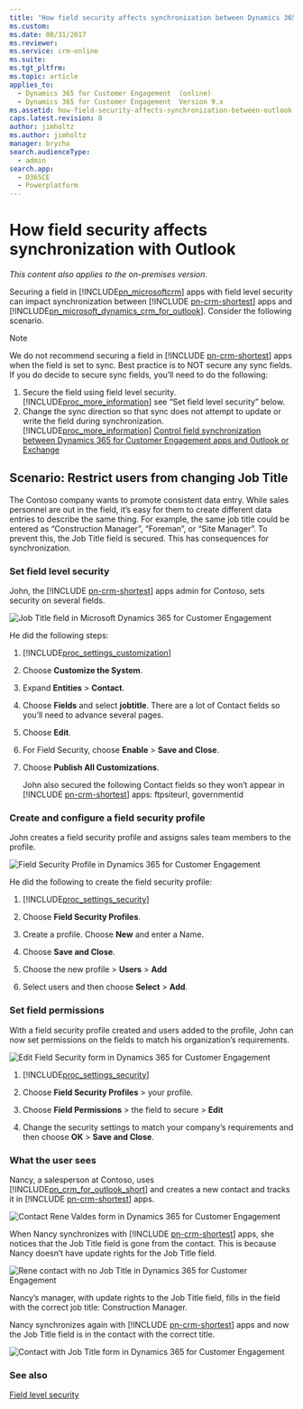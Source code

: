```yaml
---
title: "How field security affects synchronization between Dynamics 365 for Customer Engagement apps and Outlook | MicrosoftDocs"
ms.custom: 
ms.date: 08/31/2017
ms.reviewer: 
ms.service: crm-online
ms.suite: 
ms.tgt_pltfrm: 
ms.topic: article
applies_to: 
  - Dynamics 365 for Customer Engagement  (online)
  - Dynamics 365 for Customer Engagement  Version 9.x
ms.assetid: how-field-security-affects-synchronization-between-outlook
caps.latest.revision: 8
author: jimholtz
ms.author: jimholtz
manager: brycho
search.audienceType: 
  - admin
search.app: 
  - D365CE
  - Powerplatform
---
```

# How field security affects synchronization with Outlook

*This content also applies to the on-premises version.*

Securing a field in [!INCLUDE[pn_microsoftcrm](../includes/pn-dynamics-crm.md)] apps with field level security can impact synchronization between [!INCLUDE [pn-crm-shortest](../includes/pn-crm-shortest.md)] apps and [!INCLUDE[pn_microsoft_dynamics_crm_for_outlook](../includes/pn-microsoft-dynamics-crm-for-outlook.md)]. Consider the following scenario.  
  
> [!NOTE]
>  We do not recommend securing a field in [!INCLUDE [pn-crm-shortest](../includes/pn-crm-shortest.md)] apps when the field is set to sync. Best practice is to NOT secure any sync fields. If you do decide to secure sync fields, you’ll need to do the following:  
> 
> 1. Secure the field using field level security. [!INCLUDE[proc_more_information](../includes/proc-more-information.md)] see “Set field level security” below.  
> 2. Change the sync direction so that sync does not attempt to update or write the field during synchronization. [!INCLUDE[proc_more_information](../includes/proc-more-information.md)] [Control field synchronization between Dynamics 365 for Customer Engagement apps and Outlook or Exchange](control-field-synchronization-outlook.md)  
  
## Scenario: Restrict users from changing Job Title  
 The Contoso company wants to promote consistent data entry. While sales personnel are out in the field, it’s easy for them to create different data entries to describe the same thing. For example, the same job title could be entered as “Construction Manager”, “Foreman”, or “Site Manager”. To prevent this, the Job Title field is secured. This has consequences for synchronization.  
  
### Set field level security  
 John, the [!INCLUDE [pn-crm-shortest](../includes/pn-crm-shortest.md)] apps admin for Contoso, sets security on several fields.  
  
 ![Job Title field in Microsoft Dynamics 365 for Customer Engagement](../admin/media/job-title-field.png "Job Title field in Dynamics 365 for Customer Engagement")  
  
 He did the following steps:  
  
1. [!INCLUDE[proc_settings_customization](../includes/proc-settings-customization.md)]  
  
2. Choose **Customize the System**.  
  
3. Expand **Entities** > **Contact**.  
  
4. Choose **Fields** and select **jobtitle**. There are a lot of Contact fields so you’ll need to advance several pages.  
  
5. Choose **Edit**.  
  
6. For Field Security, choose **Enable** > **Save and Close**.  
  
7. Choose **Publish All Customizations**.  
  
   John also secured the following Contact fields so they won’t appear in [!INCLUDE [pn-crm-shortest](../includes/pn-crm-shortest.md)] apps: ftpsiteurl, governmentid  
  
### Create and configure a field security profile  
 John creates a field security profile and assigns sales team members to the profile.  
  
 ![Field Security Profile in Dynamics 365 for Customer Engagement](../admin/media/field-security-profile.png "Field Security Profile in Dynamics 365 for Customer Engagement")  
  
 He did the following to create the field security profile:  
  
1. [!INCLUDE[proc_settings_security](../includes/proc-settings-security.md)]  
  
2. Choose **Field Security Profiles**.  
  
3. Create a profile. Choose **New** and enter a Name.  
  
4. Choose **Save and Close**.  
  
5. Choose the new profile > **Users** > **Add**  
  
6. Select users and then choose **Select** > **Add**.  
  
### Set field permissions  
 With a field security profile created and users added to the profile, John can now set permissions on the fields to match his organization’s requirements.  
  
 ![Edit Field Security form in Dynamics 365 for Customer Engagement](../admin/media/edit-field-security.png "Edit Field Security form in Dynamics 365 for Customer Engagement")  
  
1. [!INCLUDE[proc_settings_security](../includes/proc-settings-security.md)]  
  
2. Choose **Field Security Profiles** > your profile.  
  
3. Choose **Field Permissions** > the field to secure > **Edit**  
  
4. Change the security settings to match your company’s requirements and then choose **OK** > **Save and Close**.  
  
### What the user sees  
 Nancy, a salesperson at Contoso, uses [!INCLUDE[pn_crm_for_outlook_short](../includes/pn-crm-for-outlook-short.md)] and creates a new contact and tracks it in [!INCLUDE [pn-crm-shortest](../includes/pn-crm-shortest.md)] apps.  
  
 ![Contact Rene Valdes form in Dynamics 365 for Customer Engagement](../admin/media/contact-form-example.png "Contact Rene Valdes form in Dynamics 365 for Customer Engagement")  
  
 When Nancy synchronizes with [!INCLUDE [pn-crm-shortest](../includes/pn-crm-shortest.md)] apps, she notices that the Job Title field is gone from the contact. This is because Nancy doesn’t have update rights for the Job Title field.  
  
 ![Rene contact with no Job Title in Dynamics 365 for Customer Engagement](../admin/media/contact-no-job-title.png "Rene contact with no Job Title in Dynamics 365 for Customer Engagement")  
  
 Nancy’s manager, with update rights to the Job Title field, fills in the field with the correct job title: Construction Manager.  
  
 Nancy synchronizes again with [!INCLUDE [pn-crm-shortest](../includes/pn-crm-shortest.md)] apps and now the Job Title field is in the contact with the correct title.  
  
 ![Contact with Job Title form in Dynamics 365 for Customer Engagement](../admin/media/contact-job-title.png "Contact with Job Title form in Dynamics 365 for Customer Engagement")  
  
### See also  
 [Field level security](../admin/field-level-security.md)
